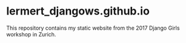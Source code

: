 # lermert_djangows.github.io

This repository contains my static website from the 2017 Django Girls workshop in Zurich.
